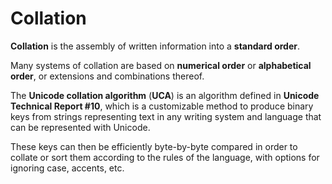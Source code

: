# Collation
**Collation** is the assembly of written information into a **standard order**.<br>

Many systems of collation are based on **numerical order** or **alphabetical order**, or extensions and combinations thereof. <br>

The **Unicode collation algorithm** (**UCA**) is an algorithm defined in **Unicode Technical Report #10**, which is a customizable method to produce binary keys from strings representing text in any writing system and language that can be represented with Unicode.<br>

These keys can then be efficiently byte-by-byte compared in order to collate or sort them according to the rules of the language, with options for ignoring case, accents, etc.
